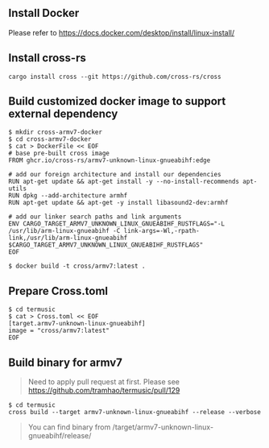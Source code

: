 ## Install Docker
Please refer to https://docs.docker.com/desktop/install/linux-install/

## Install cross-rs
`cargo install cross --git https://github.com/cross-rs/cross`

## Build customized docker image to support external dependency
```
$ mkdir cross-armv7-docker
$ cd cross-armv7-docker
$ cat > DockerFile << EOF
# base pre-built cross image
FROM ghcr.io/cross-rs/armv7-unknown-linux-gnueabihf:edge

# add our foreign architecture and install our dependencies
RUN apt-get update && apt-get install -y --no-install-recommends apt-utils
RUN dpkg --add-architecture armhf
RUN apt-get update && apt-get -y install libasound2-dev:armhf

# add our linker search paths and link arguments
ENV CARGO_TARGET_ARMV7_UNKNOWN_LINUX_GNUEABIHF_RUSTFLAGS="-L /usr/lib/arm-linux-gnueabihf -C link-args=-Wl,-rpath-link,/usr/lib/arm-linux-gnueabihf $CARGO_TARGET_ARMV7_UNKNOWN_LINUX_GNUEABIHF_RUSTFLAGS"
EOF

$ docker build -t cross/armv7:latest .
```

## Prepare Cross.toml
```
$ cd termusic
$ cat > Cross.toml << EOF
[target.armv7-unknown-linux-gnueabihf]
image = "cross/armv7:latest"
EOF
```

## Build binary for armv7
> Need to apply pull request at first. Please see https://github.com/tramhao/termusic/pull/129

```
$ cd termusic
cross build --target armv7-unknown-linux-gnueabihf --release --verbose
```
> You can find binary from <termusic root>/target/armv7-unknown-linux-gnueabihf/release/
